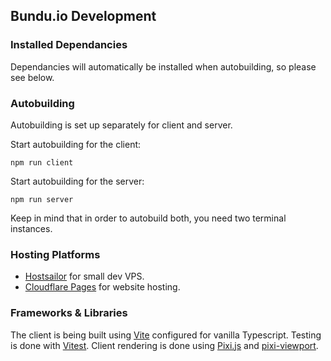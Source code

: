 ## Bundu.io Development

### Installed Dependancies

Dependancies will automatically be installed when autobuilding, so please see below.

### Autobuilding

Autobuilding is set up separately for client and server.

Start autobuilding for the client:

```
npm run client
```

Start autobuilding for the server:

```
npm run server
```

Keep in mind that in order to autobuild both, you need two terminal instances.

### Hosting Platforms

-   [Hostsailor](https://hostsailor.com/kvm-vps-ssd/) for small dev VPS.
-   [Cloudflare Pages](https://pages.cloudflare.com/) for website hosting.

### Frameworks & Libraries

The client is being built using [Vite](https://vitejs.dev/) configured for vanilla Typescript. Testing is done with [Vitest](https://vitest.dev/). Client rendering is done using [Pixi.js](https://pixijs.com/) and [pixi-viewport](https://github.com/davidfig/pixi-viewport).
